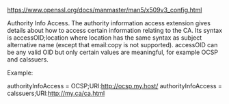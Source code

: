 https://www.openssl.org/docs/manmaster/man5/x509v3_config.html

Authority Info Access.
The authority information access extension gives details about how to access certain information relating to the CA. Its syntax is accessOID;location where location has the same syntax as subject alternative name (except that email:copy is not supported). accessOID can be any valid OID but only certain values are meaningful, for example OCSP and caIssuers.

Example:

 authorityInfoAccess = OCSP;URI:http://ocsp.my.host/
 authorityInfoAccess = caIssuers;URI:http://my.ca/ca.html